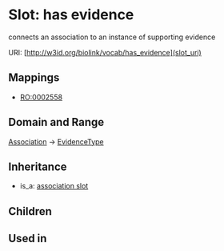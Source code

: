 # Slot: has evidence


connects an association to an instance of supporting evidence

URI: [http://w3id.org/biolink/vocab/has_evidence](slot_uri)
## Mappings

 * [RO:0002558](http://purl.obolibrary.org/obo/RO_0002558)
## Domain and Range

[Association](Association.md) -> [EvidenceType](EvidenceType.md)
## Inheritance

 *  is_a: [association slot](association_slot.md)
## Children

## Used in

